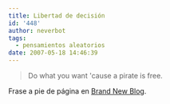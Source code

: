 ```yaml
---
title: Libertad de decisión
id: '448'
author: neverbot
tags:
  - pensamientos aleatorios
date: 2007-05-18 14:46:39
---
```


> Do what you want 'cause a pirate is free.

Frase a pie de página en [Brand New Blog](http://blog.org.es/).